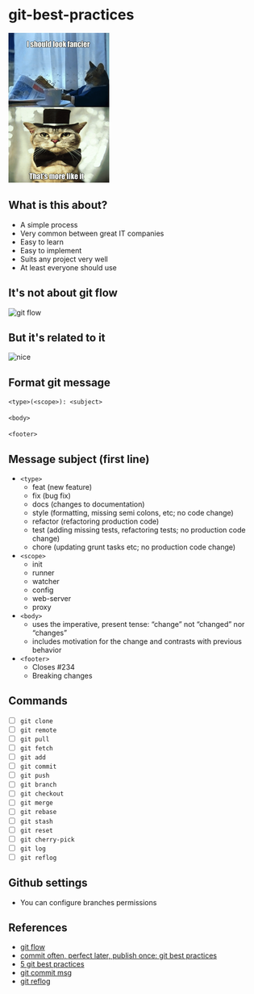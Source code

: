 # git-best-practices
![fancy](fancy.png)


## What is this about?
- A simple process
- Very common between great IT companies
- Easy to learn
- Easy to implement
- Suits any project very well
- At least everyone should use


## It's not about git flow
![git flow](http://widgetsandshit.com/teddziuba/images/othergit.png)

## But it's related to it
![nice](http://widgetsandshit.com/teddziuba/images/github-branch.png)

## Format git message
```
<type>(<scope>): <subject>

<body>

<footer>
```

## Message subject (first line)
- `<type>`
  - feat (new feature)
  - fix (bug fix)
  - docs (changes to documentation)
  - style (formatting, missing semi colons, etc; no code change)
  - refactor (refactoring production code)
  - test (adding missing tests, refactoring tests; no production code change)
  - chore (updating grunt tasks etc; no production code change)
- `<scope>`
  - init
  - runner
  - watcher
  - config
  - web-server
  - proxy
- `<body>`
  - uses the imperative, present tense: “change” not “changed” nor “changes”
  - includes motivation for the change and contrasts with previous behavior
- `<footer>`
  - Closes #234
  - Breaking changes

## Commands
- [ ] `git clone`
- [ ] `git remote `
- [ ] `git pull`
- [ ] `git fetch`
- [ ] `git add`
- [ ] `git commit`
- [ ] `git push`
- [ ] `git branch`
- [ ] `git checkout`
- [ ] `git merge`
- [ ] `git rebase`
- [ ] `git stash`
- [ ] `git reset`
- [ ] `git cherry-pick`
- [ ] `git log`
- [ ] `git reflog`

## Github settings
- You can configure branches permissions 

## References
- [git flow](https://nvie.com/posts/a-successful-git-branching-model/)
- [commit often, perfect later, publish once: git best practices](https://sethrobertson.github.io/GitBestPractices/#commit)
- [5 git best practices](https://deepsource.io/blog/git-best-practices/)
- [git commit msg](http://karma-runner.github.io/0.10/dev/git-commit-msg.html)
- [git reflog](https://www.atlassian.com/git/tutorials/rewriting-history/git-reflog)
